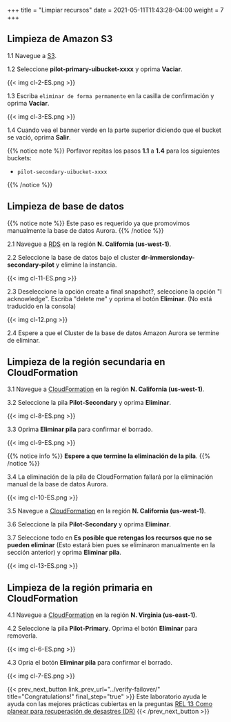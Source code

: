 +++
title = "Limpiar recursos"
date =  2021-05-11T11:43:28-04:00
weight = 7
+++

## Limpieza de Amazon S3

1.1 Navegue a [S3](https://us-east-1.console.aws.amazon.com/s3/home?region=us-east-1#/).

1.2 Seleccione **pilot-primary-uibucket-xxxx** y oprima **Vaciar**.

{{< img cl-2-ES.png >}}

1.3 Escriba `eliminar de forma permamente` en la casilla de confirmación y oprima **Vaciar**.

{{< img cl-3-ES.png >}}

1.4 Cuando vea el banner verde en la parte superior diciendo que el bucket se vació, oprima **Salir**.

{{% notice note %}}
Porfavor repitas los pasos **1.1** a **1.4** para los siguientes buckets:

- `pilot-secondary-uibucket-xxxx`

{{% /notice %}}

## Limpieza de base de datos

{{% notice note %}}
Este paso es requerido ya que promovimos manualmente la base de datos Aurora.
{{% /notice %}}

2.1 Navegue a [RDS](https://us-west-1.console.aws.amazon.com/rds/home?region=us-west-1#/) en la región **N. California (us-west-1)**.

2.2 Seleccione la base de datos bajo el cluster **dr-immersionday-secondary-pilot** y elimine la instancia.

{{< img cl-11-ES.png >}}

2.3 Deseleccione la opción create a final snapshot?, seleccione la opción "I acknowledge". Escriba "delete me" y oprima el botón **Eliminar**. (No está traducido en la consola)

{{< img cl-12.png >}}

2.4 Espere a que el Cluster de la base de datos Amazon Aurora se termine de eliminar.

## Limpieza de la región secundaria en CloudFormation

3.1 Navegue a [CloudFormation](https://us-west-1.console.aws.amazon.com/cloudformation/home?region=us-west-1#/) en la región **N. California (us-west-1)**.

3.2 Seleccione la pila **Pilot-Secondary** y oprima **Eliminar**.

{{< img cl-8-ES.png >}}

3.3 Oprima **Eliminar pila** para confirmar el borrado.

{{< img cl-9-ES.png >}}

{{% notice info %}}
**Espere a que termine la eliminación de la pila**.
{{% /notice %}}

3.4 La eliminación de la pila de CloudFormation fallará por la eliminación manual de la base de datos Aurora.

{{< img cl-10-ES.png >}}

3.5 Navegue a [CloudFormation](https://us-west-1.console.aws.amazon.com/cloudformation/home?region=us-west-1#/) en la región **N. California (us-west-1)**.

3.6 Seleccione la pila **Pilot-Secondary** y oprima **Eliminar**.

3.7 Seleccione todo en **Es posible que retengas los recursos que no se pueden eliminar** (Esto estará bien pues se eliminaron manualmente en la sección anterior) y oprima **Eliminar pila**.

{{< img cl-13-ES.png >}}

## Limpieza de la región primaria en CloudFormation

4.1 Navegue a [CloudFormation](https://us-east-1.console.aws.amazon.com/cloudformation/home?region=us-east-1#/) en la región **N. Virginia (us-east-1)**.

4.2 Seleccione la pila **Pilot-Primary**. Oprima el botón **Eliminar** para removerla.

{{< img cl-6-ES.png >}}

4.3 Opria el botón **Eliminar pila** para confirmar el borrado.

{{< img cl-7-ES.png >}}

{{< prev_next_button link_prev_url="../verify-failover/" title="Congratulations!" final_step="true" >}}
Este laboratorio ayuda le ayuda con las mejores prácticas cubiertas en la preguntas [REL 13  Como planear para recuperación de desastres (DR)](https://docs.aws.amazon.com/wellarchitected/latest/framework/a-failure-management.html)
{{< /prev_next_button >}}
